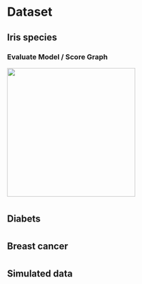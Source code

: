# Dataset

## Iris species

### Evaluate Model / Score Graph
<img src='https://www.minte9.com/lib/images/ml/1424_02.png' width=300>

#

## Diabets

#

## Breast cancer

#

## Simulated data

